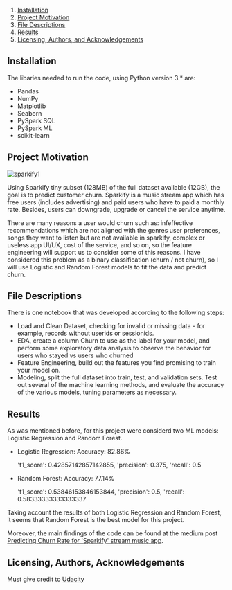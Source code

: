1. [Installation](#installation)
2. [Project Motivation](#motivation)
3. [File Descriptions](#files)
4. [Results](#results)
5. [Licensing, Authors, and Acknowledgements](#licensing)

## Installation <a name="installation"></a>

The libaries needed to run the code, using Python version 3.* are:

* Pandas
* NumPy
* Matplotlib
* Seaborn
* PySpark SQL
* PySpark ML
* scikit-learn

## Project Motivation<a name="motivation"></a>

![sparkify1](https://user-images.githubusercontent.com/45834444/87700587-2c28a000-c75c-11ea-9dc5-37dd65990872.png)

Using Sparkify tiny subset (128MB) of the full dataset available (12GB), the goal is to predict customer churn. Sparkify is a music stream app which has free users (includes advertising) and paid users who have to paid a monthly rate. Besides, users can downgrade, upgrade or cancel the service anytime.  

There are many reasons a user would churn such as: infeffective recommendations which are not aligned with the genres user preferences, songs they want to listen but are not available in sparkify, complex or useless app UI/UX, cost of the service, and so on, so the feature engineering will support us to consider some of this reasons. I have considered this problem as a binary classification (churn / not churn), so I will use Logistic and Random Forest models to fit the data and predict churn.

## File Descriptions <a name="files"></a>

There is one notebook that was developed according to the following steps:

* Load and Clean Dataset, checking for invalid or missing data - for example, records without userids or sessionids.
* EDA, create a column Churn to use as the label for your model, and perform some exploratory data analysis to observe the behavior for users who stayed vs users who churned
* Feature Engineering, build out the features you find promising to train your model on.
* Modeling, split the full dataset into train, test, and validation sets. Test out several of the machine learning methods, and evaluate the accuracy of the various models, tuning parameters as necessary.

## Results<a name="results"></a>

As was mentioned before, for this project were considerd two ML models: Logistic Regression and Random Forest.
* Logistic Regression:
  Accuracy: 82.86%

  'f1_score': 0.42857142857142855, 'precision': 0.375, 'recall': 0.5

* Random Forest:
  Accuracy: 77.14%

  'f1_score': 0.53846153846153844, 'precision': 0.5, 'recall': 0.58333333333333337

Taking account the results of both Logistic Regression and Random Forest, it seems that Random Forest is the best model for this project. 

Moreover, the main findings of the code can be found at the medium post [Predicting Churn Rate for 'Sparkify' stream music app](https://medium.com/@klever.mera/thinking-to-travel-to-boston-after-the-lockdown-f84a99ec728e).

## Licensing, Authors, Acknowledgements<a name="licensing"></a>

Must give credit to [Udacity](https://cn.udacity.com/) 

